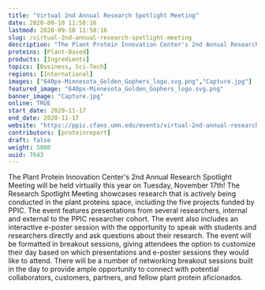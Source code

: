 ```yaml
---
title: "Virtual 2nd Annual Research Spotlight Meeting"
date: 2020-09-10 11:58:16
lastmod: 2020-09-10 11:58:16
slug: /virtual-2nd-annual-research-spotlight-meeting
description: "The Plant Protein Innovation Center's 2nd Annual Research Spotlight Meeting will be held virtually this year on Tuesday, November 17th! The Research Spotlight Meeting showcases research that is actively being conducted in the plant proteins space, including the five projects funded by PPIC. The event features presentations from several researchers, internal and external to the PPIC researcher cohort. The event also includes an interactive e-poster session with the opportunity to speak with students and researchers directly and ask questions about their research."
proteins: [Plant-Based]
products: [Ingredients]
topics: [Business, Sci-Tech]
regions: [International]
images: ["640px-Minnesota_Golden_Gophers_logo.svg.png","Capture.jpg"]
featured_image: "640px-Minnesota_Golden_Gophers_logo.svg.png"
banner_image: "Capture.jpg"
online: TRUE
start_date: 2020-11-17
end_date: 2020-11-17
website: "https://ppic.cfans.umn.edu/events/virtual-2nd-annual-research-spotlight-meeting"
contributors: [proteinreport]
draft: false
weight: 5000
uuid: 7643
---
```

<p>The Plant Protein Innovation Center's 2nd Annual Research Spotlight Meeting will be held virtually this year on Tuesday, November 17th! The Research Spotlight Meeting showcases research that is actively being conducted in the plant proteins space, including the five projects funded by PPIC. The event features presentations from several researchers, internal and external to the PPIC researcher cohort. The event also includes an interactive e-poster session with the opportunity to speak with students and researchers directly and ask questions about their research. The event will be formatted in breakout sessions, giving attendees the option to customize their day based on which presentations and e-poster sessions they would like to attend. There will be a number of networking breakout sessions built in the day to provide ample opportunity to connect with potential collaborators, customers, partners, and fellow plant protein aficionados. <br />
 </p>
